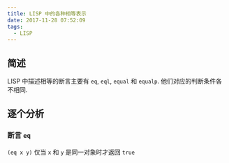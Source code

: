 ```yaml
---
title: LISP 中的各种相等表示
date: 2017-11-28 07:52:09
tags:
  - LISP
---
```


## 简述

LISP 中描述相等的断言主要有 `eq`, `eql`, `equal` 和 `equalp`. 他们对应的判断条件各不相同.

## 逐个分析

### 断言 `eq`

`(eq x y)` 仅当 `x` 和 `y` 是同一对象时才返回 `true`
